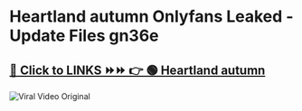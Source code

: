 
 # Heartland autumn Onlyfans Leaked - Update Files gn36e

## <h2><a href="https://clipsfans.com/Heartland_autumn&ref=git">🔗 Click to LINKS ⏩⏩ 👉 🟢 Heartland autumn </a></h2>

<a href="https://clipsfans.com/Heartland_autumn&ref=git" rel="nofollow" data-target="animated-image.originalLink"><img src="https://i.ibb.co.com/xMMVF88/686577567.gif" alt="Viral Video Original" style="max-width: 100%; display: inline-block;" data-target="animated-image.originalImage"></a>

